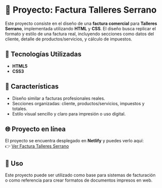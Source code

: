 # 🧾 Proyecto: Factura Talleres Serrano

Este proyecto consiste en el diseño de una **factura comercial** para **Talleres Serrano**, implementada utilizando **HTML** y **CSS**. El diseño busca replicar el formato y estilo de una factura real, incluyendo secciones como datos del cliente, detalle de productos/servicios, y cálculo de impuestos.

## 🚀 Tecnologías Utilizadas
- **HTML5**
- **CSS3**

## 🎯 Características
- Diseño similar a facturas profesionales reales.
- Secciones organizadas: cliente, productos/servicios, impuestos y totales.
- Estilo visual sencillo y claro para impresión o uso digital.

## 🌐 Proyecto en línea
El proyecto se encuentra desplegado en **Netlify** y puedes verlo aquí:  
👉 [Ver Factura Talleres Serrano](https://talleres-serrano.netlify.app/)  


## 📂 Uso
Este proyecto puede ser utilizado como base para sistemas de facturación o como referencia para crear formatos de documentos impresos en web.


